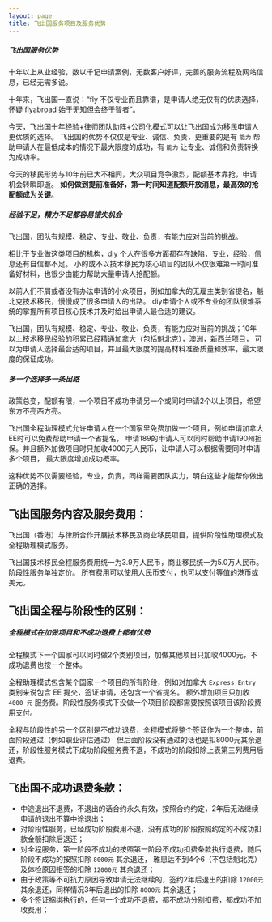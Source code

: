 ```yaml
---
layout: page
title: 飞出国服务项目及服务优势
---
```


<div  class="note info">
  <h5>飞出国服务优势</h5>
  <p>十年以上从业经验，数以千记申请案例，无数客户好评，完善的服务流程及网站信息，已经无需多说。</p>
</div>

十年来，飞出国一直说：“fly 不仅专业而且靠谱，是申请人绝无仅有的优质选择，怀疑 flyabroad 始于无知但会终于智者”。

今天，飞出国十年经验+律师团队助阵+公司化模式可以让飞出国成为移民申请人更优质的选择。
飞出国的优势不仅仅是专业、诚信、负责，更重要的是有 `能力` 帮助申请人在最低成本的情况下最大限度的成功，有 `能力` 让专业、诚信和负责转换为成功率。

今天的移民形势与10年前已大不相同，大众项目竞争激烈，配额基本靠抢，申请机会转瞬即逝。
**如何做到提前准备好，第一时间知道配额开放消息，最高效的抢配额成为关键**。

<div class="note warning">
  <h5>经验不足，精力不足都容易错失机会</h5>
  <p>飞出国，团队有规模、稳定、专业、敬业、负责，有能力应对当前的挑战。</p>
</div>

相比于专业做这类项目的机构，diy 个人在很多方面都存在缺陷，专业，经验，信息还有自信都不足。
小的或不以技术移民为核心项目的团队不仅很难第一时间准备好材料，也很少由能力帮助大量申请人抢配额。

以前人们不屑或者没有办法申请的小众项目，例如加拿大的无雇主类别省提名，魁北克技术移民，慢慢成了很多申请人的出路。
diy申请个人或不专业的团队很难系统的掌握所有项目核心技术并及时给出申请人最合适的建议。

飞出国，团队有规模、稳定、专业、敬业、负责，有能力应对当前的挑战；10年以上技术移民经验的积累已经精通加拿大（包括魁北克），澳洲，新西兰项目，
可以为申请人选择最合适的项目，并且最大限度的提高材料准备质量和效率，最大限度的保证成功。

<div class="note unreleased">
  <h5>多一个选择多一条出路</h5>
  <p>政策总变，配额有限，一个项目不成功申请另一个或同时申请2个以上项目，希望东方不亮西方亮。</p>
</div>

飞出国全程助理模式允许申请人在一个国家里免费加做一个项目，例如申请加拿大EE时可以免费帮助申请一个省提名，
申请189的申请人可以同时帮助申请190州担保。并且额外加做项目时只加收4000元人民币，让申请人可以根据需要同时申请多个项目，
最大限度增加成功概率。

这种优势不仅需要经验，专业，负责，同样需要团队实力，明白这些才能帮你做出正确的选择。

## 飞出国服务内容及服务费用：

飞出国（香港）与律所合作开展技术移民及商业移民项目，提供阶段性助理模式及全程助理模式服务。

飞出国技术移民全程服务费用统一为3.9万人民币，商业移民统一为5.0万人民币。阶段性服务单独定价。
所有费用可以使用人民币支付，也可以支付等值的港币或美元。

<!-- <div class="mobile-side-scroller">
<table>
  <tr>
    <th>单项名称</th>
    <th>阶段性费用</th>
    <th>不成功扣费金额</th>
  </tr>
{% for item in site.data.fees %}
<tr>
<td><p><code class="output"> {{ item.program }} </code></p></td>
<td><p><code class="filter"> {{ item.fei }} </code></p></td>
<td><p><code> {{ item.tuifei }} </code></p></td>
</tr>
{% endfor %}
</table>
</div> -->

## 飞出国全程与阶段性的区别：

<div class="note">
  <h5>全程模式在加做项目和不成功退费上都有优势</h5>
  <p>全程模式下一个国家可以同时做2个类别项目，加做其他项目只加收4000元，不成功退费也按一个整体。</p>
</div>

全程助理模式包含某个国家一个项目的所有阶段，例如对加拿大 `Express Entry` 类别来说包含 EE 提交，签证申请，还包含一个省提名。
额外增加项目只加收 `4000 元` 服务费。阶段性服务模式下没做一个项目阶段都需要按照该项目该阶段费用支付。

全程与阶段性的另一个区别是不成功退费，全程模式将整个签证作为一个整体，前面阶段通过（例如职业评估通过）
但后面阶段没有通过的话也是扣8000元其余退还，阶段性服务模式下成功阶段服务费不退，不成功的阶段扣除上表第三列费用后退费。

## 飞出国不成功退费条款：

- 中途退出不退费，不退出的话合约永久有效，按照合约约定，2年后无法继续申请的退出不算中途退出；
- 对阶段性服务，已经成功阶段费用不退，没有成功的阶段按照约定的不成功扣款金额扣除后退还；
- 对全程服务，第一阶段不成功的按照第一阶段不成功扣费条款执行退费，随后阶段不成功的按照扣除 `8000元` 其余退还，
雅思达不到4个6（不包括魁北克）及体检原因拒签的扣除 `12000元` 其余退还；
- 由于政策等不可抗力原因导致申请无法继续的，签约2年后退出的扣除 `12000元` 其余退还，同样情况3年后退出的扣除 `8000元` 其余退还；
- 多个签证捆绑执行的，任何一个成功不退费，都不成功分别扣费，都成功不加收费用；
